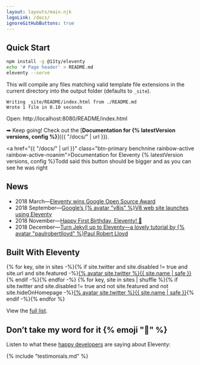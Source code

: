 ```yaml
---
layout: layouts/main.njk
logoLink: /docs/
ignoreGitHubButtons: true
---
```


## Quick Start

``` bash
npm install -g @11ty/eleventy
echo '# Page header' > README.md
eleventy --serve
```

This will compile any files matching valid template file extensions in the current directory into the output folder (defaults to `_site`).

``` text
Writing _site/README/index.html from ./README.md
Wrote 1 file in 0.10 seconds
```
Open:  http://localhost:8080/README/index.html 

➡ Keep going! Check out the [**Documentation for {% latestVersion versions, config %}**]({{ "/docs/" | url }}).

<a href="{{ "/docs/" | url }}" class="btn-primary benchnine rainbow-active rainbow-active-noanim">Documentation for <span>Eleventy {% latestVersion versions, config %}</span></a><span>Todd said this button should be bigger and as you can see he was right</span>

## News

* 2018 March—[Eleventy wins Google Open Source Award](https://www.zachleat.com/web/eleventy-google-award/)
* 2018 September—[Google’s {% avatar "v8js" %}V8 web site launches using Eleventy](https://twitter.com/v8js/status/1044202940494475265)
* 2018 November—[Happy First Birthday, Eleventy! 🎉](https://www.zachleat.com/web/eleventy-birthday/)
* 2018 December—[Turn Jekyll up to Eleventy—a lovely tutorial by {% avatar "paulrobertlloyd" %}Paul Robert Lloyd](https://24ways.org/2018/turn-jekyll-up-to-eleventy/)

## Built With Eleventy

<div class="featured-sites">
    {% for key, site in sites -%}{% if site.twitter and site.disabled != true and site.url and site.featured -%}<a href="{{ site.url }}" class="elv-externalexempt">{% avatar site.twitter %}<span class="sr-only">{{ site.name | safe }}</span></a>{% endif -%}{% endfor -%}
    {% for key, site in sites | shuffle %}{% if site.twitter and site.disabled != true and not site.featured and not site.hideOnHomepage -%}<a href="{{ site.url or site.source_url }}" class="elv-externalexempt">{% avatar site.twitter %}<span class="sr-only">{{ site.name | safe }}</span></a>{% endif -%}{% endfor %}
</div>

View the [full list](/docs/sites/).

## Don’t take my word for it {% emoji "🌈" %}

Listen to what these [happy developers](/docs/testimonials/) are saying about Eleventy:

{% include "testimonials.md" %}

